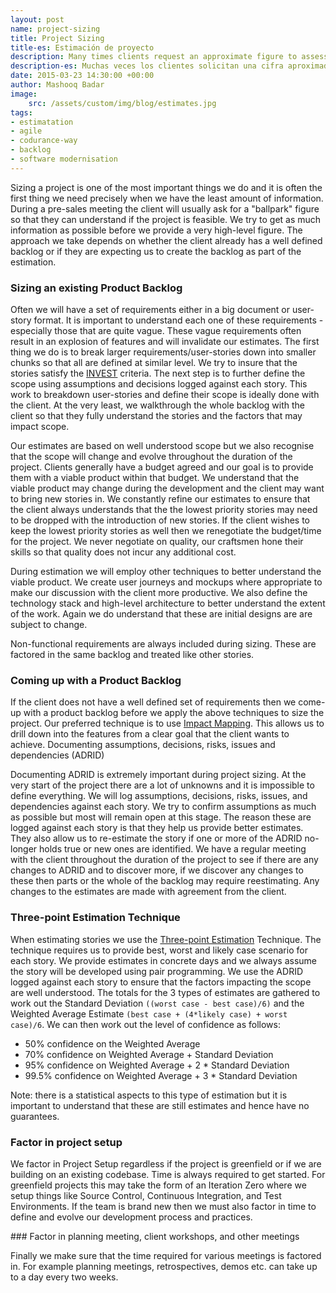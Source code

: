 ```yaml
---
layout: post
name: project-sizing
title: Project Sizing
title-es: Estimación de proyecto
description: Many times clients request an approximate figure to assess whether the project is economically feasible. Our estimates are based on a well-understood scope, but the scope evolves throughout the project. Our goal is to provide them with a viable product within the budget that, most of the time, they have established.
description-es: Muchas veces los clientes solicitan una cifra aproximada para que valorar si el proyecto es factible en términos económicos. Nuestras estimaciones se basan en un alcance bien entendido, pero el alcance evoluciona a lo largo del proyecto. Nuestro objetivo es proporcionarles un producto viable dentro del presupuesto que, la mayor parte de las veces, tienen establecido.
date: 2015-03-23 14:30:00 +00:00
author: Mashooq Badar
image:
    src: /assets/custom/img/blog/estimates.jpg
tags:
- estimatation 
- agile
- codurance-way
- backlog
- software modernisation
---
```

Sizing a project is one of the most important things we do and it is often the first thing we need precisely when we have the least amount of information. During a pre-sales meeting the client will usually ask for a "ballpark" figure so that they can understand if the project is feasible. We try to get as much information as possible before we provide a very high-level figure. The approach we take depends on whether the client already has a well defined backlog or if they are expecting us to create the backlog as part of the estimation. 

### Sizing an existing Product Backlog

Often we will have a set of requirements either in a big document or user-story format. It is important to understand each one of these requirements - especially those that are quite vague. These vague requirements often result in an explosion of features and will invalidate our estimates. The first thing we do is to break larger requirements/user-stories down into smaller chunks so that all are defined at similar level. We try to insure that the stories satisfy the [INVEST](http://guide.agilealliance.org/guide/invest.html) criteria. The next step is to further define the scope using assumptions and decisions logged against each story. This work to breakdown user-stories and define their scope is ideally done with the client. At the very least, we walkthrough the whole backlog with the client so that they fully understand the stories and the factors that may impact scope. 

Our estimates are based on well understood scope but we also recognise that the scope will change and evolve throughout the duration of the project. Clients generally have a budget agreed and our goal is to provide them with a viable product within that budget. We understand that the viable product may change during the development and the client may want to bring new stories in. We constantly refine our estimates to ensure that the client always understands that the the lowest priority stories may need to be dropped with the introduction of new stories. If the client wishes to keep the lowest priority stories as well then we renegotiate the budget/time for the project. We never negotiate on quality, our craftsmen hone their skills so that quality does not incur any additional cost.

During estimation we will employ other techniques to better understand the viable product. We create user journeys and mockups where appropriate to make our discussion with the client more productive. We also define the technology stack and high-level architecture to better understand the extent of the work. Again we do understand that these are initial designs are are subject to change.

Non-functional requirements are always included during sizing. These are factored in the same backlog and treated like other stories.

### Coming up with a Product Backlog

If the client does not have a well defined set of requirements then we come-up with a product backlog before we apply the above techniques to size the project. Our preferred technique is to use [Impact Mapping](http://www.impactmapping.org/). This allows us to drill down into the features from a clear goal that the client wants to achieve.
Documenting assumptions, decisions, risks, issues and dependencies (ADRID)

Documenting ADRID is extremely important during project sizing. At the very start of the project there are a lot of unknowns and it is impossible to define everything. We will log assumptions, decisions, risks, issues, and dependencies against each story. We try to confirm assumptions as much as possible but most will remain open at this stage. The reason these are logged against each story is that they help us provide better estimates. They also allow us to re-estimate the story if one or more of the ADRID no-longer holds true or new ones are identified. We have a regular meeting with the client throughout the duration of the project to see if there are any changes to ADRID and to discover more, if we discover any changes to these then parts or the whole of the backlog may require reestimating. Any changes to the estimates are made with agreement from the client.

### Three-point Estimation Technique

When estimating stories we use the [Three-point Estimation](http://en.wikipedia.org/wiki/Three-point_estimation) Technique. The technique requires us to provide best, worst and likely case scenario for each story. We provide estimates in concrete days and we always assume the story will be developed using pair programming. We use the ADRID logged against each story to ensure that the factors impacting the scope are well understood. The totals for the 3 types of estimates are gathered to work out the Standard Deviation ```((worst case - best case)/6)``` and the Weighted Average Estimate ```(best case + (4*likely case) + worst case)/6```. We can then work out the level of confidence as follows:

* 50% confidence on the Weighted Average
* 70% confidence on Weighted Average + Standard Deviation
* 95% confidence on Weighted Average + 2 * Standard Deviation
* 99.5% confidence on Weighted Average + 3 * Standard Deviation

Note: there is a statistical aspects to this type of estimation but it is important to understand that these are still estimates and hence have no guarantees.

### Factor in project setup

We factor in Project Setup regardless if the project is greenfield or if we are building on an existing codebase. Time is always required to get started. For greenfield projects this may take the form of an Iteration Zero where we setup things like Source Control, Continuous Integration, and Test Environments. If the team is brand new then we must also factor in time to define and evolve our development process and practices.

### Factor in planning meeting, client workshops, and other meetings

Finally we make sure that the time required for various meetings is factored in. For example planning meetings, retrospectives, demos etc. can take up to a day every two weeks.
